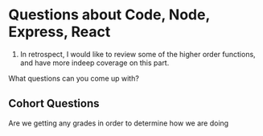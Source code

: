 # Questions about Code, Node, Express, React

1) In retrospect, I would like to review some of the higher order functions, and have more indeep coverage on this part.

What questions can you come up with?

## Cohort Questions

Are we getting any grades in order to determine how we are doing 

